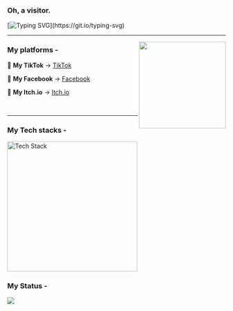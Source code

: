 ### Oh, a visitor.

[![Typing SVG](https://readme-typing-svg.herokuapp.com?font=Fira+Code&pause=1000&color=9F00FF&background=E7E8FF00&width=435&lines=Hay+There%2C+I+am+Depresso...;I+write+code+for+sheer+pleasure.)](https://git.io/typing-svg)

---

<img align="right" width="200" height="200" src="https://img.itch.zone/aW1nLzE2ODAxNjMwLnBuZw==/315x250%23c/Q7qthF.png"> 

### My platforms -

🖤 **My TikTok** -> [TikTok](https://www.tiktok.com/@depressolofi5)  

💙 **My Facebook** -> [Facebook](https://www.facebook.com/share/98qaCMS8J48ZCZRo)  

💜 **My Itch.io** -> [Itch.io](https://depressolofi.itch.io)

<br clear="left">
<hr>

### My Tech stacks - 
<img src="https://skillicons.dev/icons?i=unity,cs,blender,python,laravel,vue,js,ts,react,mysql,mongodb" alt="Tech Stack" width="300" />

### My Status - 
<img class="img" src="https://github-readme-stats.vercel.app/api/top-langs/?username=DepressoLofi&theme=radical&layout=compact" />

